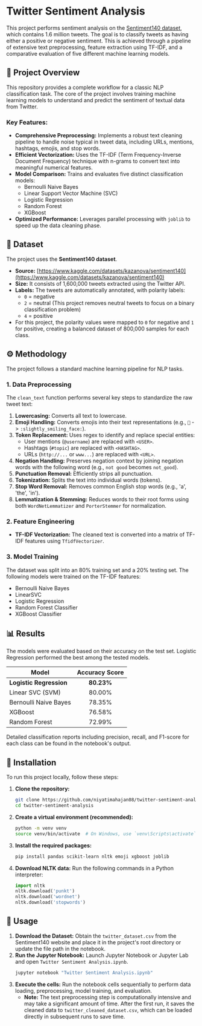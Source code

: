 # Twitter Sentiment Analysis

This project performs sentiment analysis on the [Sentiment140 dataset](https://www.kaggle.com/datasets/kazanova/sentiment140), which contains 1.6 million tweets. The goal is to classify tweets as having either a positive or negative sentiment. This is achieved through a pipeline of extensive text preprocessing, feature extraction using TF-IDF, and a comparative evaluation of five different machine learning models.

## 🌟 Project Overview

This repository provides a complete workflow for a classic NLP classification task. The core of the project involves training machine learning models to understand and predict the sentiment of textual data from Twitter.

### Key Features:

  * **Comprehensive Preprocessing:** Implements a robust text cleaning pipeline to handle noise typical in tweet data, including URLs, mentions, hashtags, emojis, and stop words.
  * **Efficient Vectorization:** Uses the TF-IDF (Term Frequency-Inverse Document Frequency) technique with n-grams to convert text into meaningful numerical features.
  * **Model Comparison:** Trains and evaluates five distinct classification models:
      * Bernoulli Naive Bayes
      * Linear Support Vector Machine (SVC)
      * Logistic Regression
      * Random Forest
      * XGBoost
  * **Optimized Performance:** Leverages parallel processing with `joblib` to speed up the data cleaning phase.

## 💾 Dataset

The project uses the **Sentiment140 dataset**.

  * **Source:** [https://www.kaggle.com/datasets/kazanova/sentiment140](https://www.kaggle.com/datasets/kazanova/sentiment140)
  * **Size:** It consists of 1,600,000 tweets extracted using the Twitter API.
  * **Labels:** The tweets are automatically annotated, with polarity labels:
      * `0` = negative
      * `2` = neutral (This project removes neutral tweets to focus on a binary classification problem)
      * `4` = positive
  * For this project, the polarity values were mapped to `0` for negative and `1` for positive, creating a balanced dataset of 800,000 samples for each class.

## ⚙️ Methodology

The project follows a standard machine learning pipeline for NLP tasks.

### 1\. Data Preprocessing

The `clean_text` function performs several key steps to standardize the raw tweet text:

1.  **Lowercasing:** Converts all text to lowercase.
2.  **Emoji Handling:** Converts emojis into their text representations (e.g., `🙂` -\> `:slightly_smiling_face:`).
3.  **Token Replacement:** Uses regex to identify and replace special entities:
      * User mentions (`@username`) are replaced with `<USER>`.
      * Hashtags (`#topic`) are replaced with `<HASHTAG>`.
      * URLs (`http://...` or `www...`) are replaced with `<URL>`.
4.  **Negation Handling:** Preserves negation context by joining negation words with the following word (e.g., `not good` becomes `not_good`).
5.  **Punctuation Removal:** Efficiently strips all punctuation.
6.  **Tokenization:** Splits the text into individual words (tokens).
7.  **Stop Word Removal:** Removes common English stop words (e.g., 'a', 'the', 'in').
8.  **Lemmatization & Stemming:** Reduces words to their root forms using both `WordNetLemmatizer` and `PorterStemmer` for normalization.

### 2\. Feature Engineering

  * **TF-IDF Vectorization:** The cleaned text is converted into a matrix of TF-IDF features using `TfidfVectorizer`.
 
### 3\. Model Training

The dataset was split into an 80% training set and a 20% testing set. The following models were trained on the TF-IDF features:

  * Bernoulli Naive Bayes
  * LinearSVC
  * Logistic Regression
  * Random Forest Classifier
  * XGBoost Classifier

## 📊 Results

The models were evaluated based on their accuracy on the test set. Logistic Regression performed the best among the tested models.

| Model                       | Accuracy Score |
| --------------------------- | :------------: |
| **Logistic Regression** |   **80.23%** |
| Linear SVC (SVM)            |     80.00%     |
| Bernoulli Naive Bayes       |     78.35%     |
| XGBoost                     |     76.58%     |
| Random Forest               |     72.99%     |

Detailed classification reports including precision, recall, and F1-score for each class can be found in the notebook's output.

## 🚀 Installation

To run this project locally, follow these steps:

1.  **Clone the repository:**

    ```bash
    git clone https://github.com/niyatimahajan08/twitter-sentiment-analysis.git
    cd twitter-sentiment-analysis
    ```

2.  **Create a virtual environment (recommended):**

    ```bash
    python -m venv venv
    source venv/bin/activate  # On Windows, use `venv\Scripts\activate`
    ```
    
4.  **Install the required packages:**

    ```bash
    pip install pandas scikit-learn nltk emoji xgboost joblib
    ```

5.  **Download NLTK data:**
    Run the following commands in a Python interpreter:

    ```python
    import nltk
    nltk.download('punkt')
    nltk.download('wordnet')
    nltk.download('stopwords')
    ```

## 🏃 Usage

1.  **Download the Dataset:** Obtain the `twitter_dataset.csv` from the Sentiment140 website and place it in the project's root directory or update the file path in the notebook.
2.  **Run the Jupyter Notebook:** Launch Jupyter Notebook or Jupyter Lab and open `Twitter Sentiment Analysis.ipynb`.
    ```bash
    jupyter notebook "Twitter Sentiment Analysis.ipynb"
    ```
3.  **Execute the cells:** Run the notebook cells sequentially to perform data loading, preprocessing, model training, and evaluation.
      * **Note:** The text preprocessing step is computationally intensive and may take a significant amount of time. After the first run, it saves the cleaned data to `twitter_cleaned_dataset.csv`, which can be loaded directly in subsequent runs to save time.

